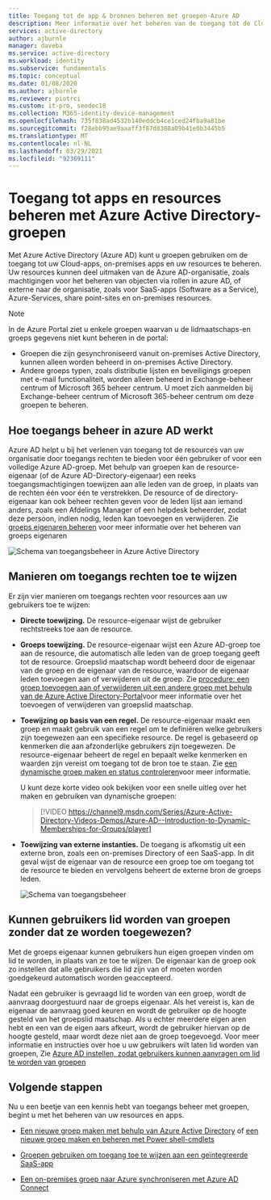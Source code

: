 ```yaml
---
title: Toegang tot de app & bronnen beheren met groepen-Azure AD
description: Meer informatie over het beheren van de toegang tot de Cloud-apps, on-premises apps en resources in uw organisatie met behulp van Azure Active Directory groepen.
services: active-directory
author: ajburnle
manager: daveba
ms.service: active-directory
ms.workload: identity
ms.subservice: fundamentals
ms.topic: conceptual
ms.date: 01/08/2020
ms.author: ajburnle
ms.reviewer: piotrci
ms.custom: it-pro, seodec18
ms.collection: M365-identity-device-management
ms.openlocfilehash: 735f838ad4532b140eddcb4ce1ced24fba9a81be
ms.sourcegitcommit: f28ebb95ae9aaaff3f87d8388a09b41e0b3445b5
ms.translationtype: MT
ms.contentlocale: nl-NL
ms.lasthandoff: 03/29/2021
ms.locfileid: "92369111"
---
```

# <a name="manage-app-and-resource-access-using-azure-active-directory-groups"></a>Toegang tot apps en resources beheren met Azure Active Directory-groepen
Met Azure Active Directory (Azure AD) kunt u groepen gebruiken om de toegang tot uw Cloud-apps, on-premises apps en uw resources te beheren. Uw resources kunnen deel uitmaken van de Azure AD-organisatie, zoals machtigingen voor het beheren van objecten via rollen in azure AD, of externe naar de organisatie, zoals voor SaaS-apps (Software as a Service), Azure-Services, share point-sites en on-premises resources.

>[!NOTE]
> In de Azure Portal ziet u enkele groepen waarvan u de lidmaatschaps-en groeps gegevens niet kunt beheren in de portal:
>
> - Groepen die zijn gesynchroniseerd vanuit on-premises Active Directory, kunnen alleen worden beheerd in on-premises Active Directory.
> - Andere groeps typen, zoals distributie lijsten en beveiligings groepen met e-mail functionaliteit, worden alleen beheerd in Exchange-beheer centrum of Microsoft 365 beheer centrum. U moet zich aanmelden bij Exchange-beheer centrum of Microsoft 365-beheer centrum om deze groepen te beheren.

## <a name="how-access-management-in-azure-ad-works"></a>Hoe toegangs beheer in azure AD werkt

Azure AD helpt u bij het verlenen van toegang tot de resources van uw organisatie door toegangs rechten te bieden voor één gebruiker of voor een volledige Azure AD-groep. Met behulp van groepen kan de resource-eigenaar (of de Azure AD-Directory-eigenaar) een reeks toegangsmachtigingen toewijzen aan alle leden van de groep, in plaats van de rechten één voor één te verstrekken. De resource of de directory-eigenaar kan ook beheer rechten geven voor de leden lijst aan iemand anders, zoals een Afdelings Manager of een helpdesk beheerder, zodat deze persoon, indien nodig, leden kan toevoegen en verwijderen. Zie [groeps eigenaren beheren](active-directory-accessmanagement-managing-group-owners.md) voor meer informatie over het beheren van groeps eigenaren

![Schema van toegangsbeheer in Azure Active Directory](./media/active-directory-manage-groups/active-directory-access-management-works.png)

## <a name="ways-to-assign-access-rights"></a>Manieren om toegangs rechten toe te wijzen

Er zijn vier manieren om toegangs rechten voor resources aan uw gebruikers toe te wijzen:

- **Directe toewijzing.** De resource-eigenaar wijst de gebruiker rechtstreeks toe aan de resource.

- **Groeps toewijzing.** De resource-eigenaar wijst een Azure AD-groep toe aan de resource, die automatisch alle leden van de groep toegang geeft tot de resource. Groepslid maatschap wordt beheerd door de eigenaar van de groep en de eigenaar van de resource, waardoor de eigenaar leden toevoegen aan of verwijderen uit de groep. Zie [procedure: een groep toevoegen aan of verwijderen uit een andere groep met behulp van de Azure Active Directory-Portal](active-directory-groups-membership-azure-portal.md)voor meer informatie over het toevoegen of verwijderen van groepslid maatschap. 

- **Toewijzing op basis van een regel.** De resource-eigenaar maakt een groep en maakt gebruik van een regel om te definiëren welke gebruikers zijn toegewezen aan een specifieke resource. De regel is gebaseerd op kenmerken die aan afzonderlijke gebruikers zijn toegewezen. De resource-eigenaar beheert de regel en bepaalt welke kenmerken en waarden zijn vereist om toegang tot de bron toe te staan. Zie [een dynamische groep maken en status controleren](../enterprise-users/groups-create-rule.md)voor meer informatie.

    U kunt deze korte video ook bekijken voor een snelle uitleg over het maken en gebruiken van dynamische groepen:

    >[!VIDEO https://channel9.msdn.com/Series/Azure-Active-Directory-Videos-Demos/Azure-AD--Introduction-to-Dynamic-Memberships-for-Groups/player]

- **Toewijzing van externe instanties.** De toegang is afkomstig uit een externe bron, zoals een on-premises Directory of een SaaS-app. In dit geval wijst de eigenaar van de resource een groep toe om toegang tot de resource te bieden en vervolgens beheert de externe bron de groeps leden.

   ![Schema van toegangsbeheer](./media/active-directory-manage-groups/access-management-overview.png)

## <a name="can-users-join-groups-without-being-assigned"></a>Kunnen gebruikers lid worden van groepen zonder dat ze worden toegewezen?
Met de groeps eigenaar kunnen gebruikers hun eigen groepen vinden om lid te worden, in plaats van ze toe te wijzen. De eigenaar kan de groep ook zo instellen dat alle gebruikers die lid zijn van of moeten worden goedgekeurd automatisch worden geaccepteerd.

Nadat een gebruiker is gevraagd lid te worden van een groep, wordt de aanvraag doorgestuurd naar de groeps eigenaar. Als het vereist is, kan de eigenaar de aanvraag goed keuren en wordt de gebruiker op de hoogte gesteld van het groepslid maatschap. Als u echter meerdere eigen aren hebt en een van de eigen aars afkeurt, wordt de gebruiker hiervan op de hoogte gesteld, maar wordt deze niet aan de groep toegevoegd. Voor meer informatie en instructies over hoe u uw gebruikers wilt laten lid worden van groepen, Zie [Azure AD instellen, zodat gebruikers kunnen aanvragen om lid te worden van groepen](../enterprise-users/groups-self-service-management.md)

## <a name="next-steps"></a>Volgende stappen
Nu u een beetje van een kennis hebt van toegangs beheer met groepen, begint u met het beheren van uw resources en apps.

- [Een nieuwe groep maken met behulp van Azure Active Directory](active-directory-groups-create-azure-portal.md) of [een nieuwe groep maken en beheren met Power shell-cmdlets](../enterprise-users/groups-settings-v2-cmdlets.md)

- [Groepen gebruiken om toegang toe te wijzen aan een geïntegreerde SaaS-app](../enterprise-users/groups-saasapps.md)

- [Een on-premises groep naar Azure synchroniseren met Azure AD Connect](../hybrid/whatis-hybrid-identity.md)
